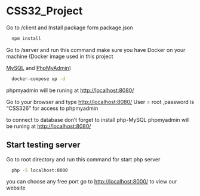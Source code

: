 # CSS32_Project

Go to /client and Install package form package.json 

```bash
  npm install  
```

Go to /server and run this command make sure you have Docker on your machine
(Docker image used in this project

[MySQL](https://hub.docker.com/_/mysql) and [PhpMyAdmin](https://hub.docker.com/_/phpmyadmin))

```bash
  docker-compose up -d
```
phpmyadmin will be runing at
<http://localhost:8080/>

Go to your browser and type [http://localhost:8080/](http://localhost:8080/) User = root ,password is “CSS326” for access to phpmyadmin

to connect to database don’t forget to install php-MySQL
phpmyadmin will be runing at
<http://localhost:8080/>
## Start testing server
Go to root directory and run this command for start php server
```bash
  php -S localhost:8000
```
you can choose any free port
go to <http://localhost:8000/> to view our website

